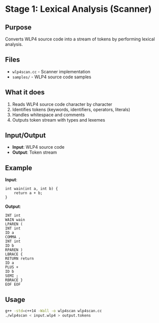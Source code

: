 # Stage 1: Lexical Analysis (Scanner)

## Purpose
Converts WLP4 source code into a stream of tokens by performing lexical analysis.

## Files
- `wlp4scan.cc` - Scanner implementation
- `samples/` - WLP4 source code samples

## What it does
1. Reads WLP4 source code character by character
2. Identifies tokens (keywords, identifiers, operators, literals)
3. Handles whitespace and comments
4. Outputs token stream with types and lexemes

## Input/Output
- **Input**: WLP4 source code
- **Output**: Token stream

## Example
**Input**:
```wlp4
int wain(int a, int b) {
    return a + b;
}
```

**Output**:
```
INT int
WAIN wain
LPAREN (
INT int
ID a
COMMA ,
INT int
ID b
RPAREN )
LBRACE {
RETURN return
ID a
PLUS +
ID b
SEMI ;
RBRACE }
EOF EOF
```

## Usage
```bash
g++ -std=c++14 -Wall -o wlp4scan wlp4scan.cc
./wlp4scan < input.wlp4 > output.tokens
```
